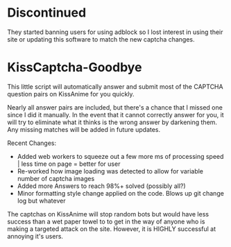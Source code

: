 # Discontinued

They started banning users for using adblock so I lost interest in using their site or updating this software to match the new captcha changes.


# KissCaptcha-Goodbye
This little script will automatically answer and submit most of the CAPTCHA question pairs on KissAnime for you quickly.


Nearly all answer pairs are included, but there's a chance that I missed one since I did it manually. In the event that it cannot correctly answer for you, it will try to eliminate what it thinks is the wrong answer by darkening them.  Any missing matches will be added in future updates.

Recent Changes:
- Added web workers to squeeze out a few more ms of processing speed | less time on page = better for user
 - Re-worked how image loading was detected to allow for variable number of captcha images
 - Added more Answers to reach 98%+ solved (possibly all?)
 - Minor formatting style change applied on the code.  Blows up git change log but whatever


The captchas on KissAnime will stop random bots but would have less success than a wet paper towel to to get in the way of anyone who is making a targeted attack on the site.  However, it is  HIGHLY successful at annoying it's users.



